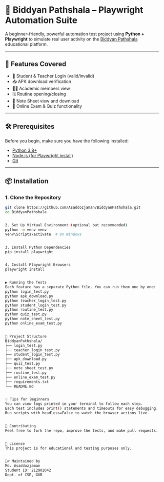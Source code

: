 # 📘 Biddyan Pathshala – Playwright Automation Suite

A beginner-friendly, powerful automation test project using **Python + Playwright** to simulate real user activity on the [Biddyan Pathshala](https://biddyanpathshala.com) educational platform.

---

## 🚀 Features Covered

- 🔐 Student & Teacher Login (valid/invalid)
- 📥 APK download verification
- 🧑‍🏫 Academic members view
- 🗓 Routine opening/closing
- 📄 Note Sheet view and download
- 🧪 Online Exam & Quiz functionality

---

## 🛠 Prerequisites

Before you begin, make sure you have the following installed:

- [Python 3.8+](https://www.python.org/downloads/)
- [Node.js (for Playwright install)](https://nodejs.org/)
- [Git](https://git-scm.com/)

---

## 📦 Installation

### 1. Clone the Repository

```bash
git clone https://github.com/Asaddozjaman/BiddyanPathshala.git
cd BiddyanPathshala


2. Set Up Virtual Environment (optional but recommended)
python -m venv venv
venv\Scripts\activate  # On Windows


3. Install Python Dependencies
pip install playwright


4. Install Playwright Browsers
playwright install


▶️ Running the Tests
Each feature has a separate Python file. You can run them one by one:
python login_test.py
python apk_download.py
python teacher_login_test.py
python student_login_test.py
python routine_test.py
python quiz_test.py
python note_sheet_test.py
python online_exam_test.py


📁 Project Structure
BiddyanPathshala/
├── login_test.py
├── teacher_login_test.py
├── student_login_test.py
├── apk_download.py
├── quiz_test.py
├── note_sheet_test.py
├── routine_test.py
├── online_exam_test.py
├── requirements.txt
└── README.md


💡 Tips for Beginners
You can view logs printed in your terminal to follow each step.
Each test includes print() statements and timeouts for easy debugging.
Run scripts with headless=False to watch the browser actions live.


🤝 Contributing
Feel free to fork the repo, improve the tests, and make pull requests. All contributions are welcome!


📜 License
This project is for educational and testing purposes only.


🙋‍♂️ Maintained by
Md. Asaddozjaman
Student ID: 212902042
Dept. of CSE, GUB
